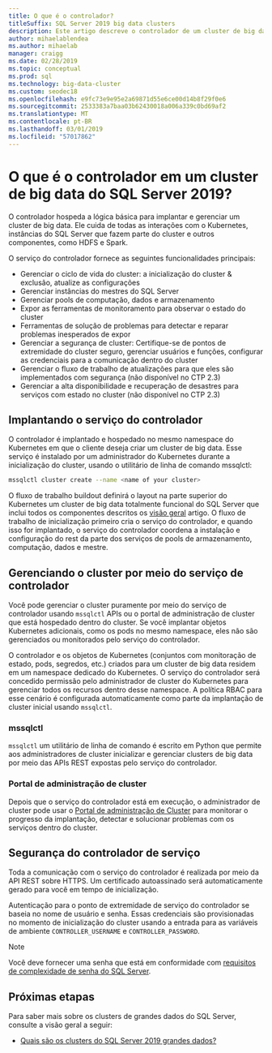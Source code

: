 ```yaml
---
title: O que é o controlador?
titleSuffix: SQL Server 2019 big data clusters
description: Este artigo descreve o controlador de um cluster de big data do SQL Server 2019 (visualização).
author: mihaelablendea
ms.author: mihaelab
manager: craigg
ms.date: 02/28/2019
ms.topic: conceptual
ms.prod: sql
ms.technology: big-data-cluster
ms.custom: seodec18
ms.openlocfilehash: e9fc73e9e95e2a69871d55e6ce00d14b8f29f0e6
ms.sourcegitcommit: 2533383a7baa03b62430018a006a339c0bd69af2
ms.translationtype: MT
ms.contentlocale: pt-BR
ms.lasthandoff: 03/01/2019
ms.locfileid: "57017862"
---
```

# <a name="what-is-the-controller-on-a-sql-server-2019-big-data-cluster"></a>O que é o controlador em um cluster de big data do SQL Server 2019?

O controlador hospeda a lógica básica para implantar e gerenciar um cluster de big data. Ele cuida de todas as interações com o Kubernetes, instâncias do SQL Server que fazem parte do cluster e outros componentes, como HDFS e Spark. 

O serviço do controlador fornece as seguintes funcionalidades principais:

- Gerenciar o ciclo de vida do cluster: a inicialização do cluster & exclusão, atualize as configurações
- Gerenciar instâncias do mestres do SQL Server
- Gerenciar pools de computação, dados e armazenamento
- Expor as ferramentas de monitoramento para observar o estado do cluster
- Ferramentas de solução de problemas para detectar e reparar problemas inesperados de expor
- Gerenciar a segurança de cluster: Certifique-se de pontos de extremidade do cluster seguro, gerenciar usuários e funções, configurar as credenciais para a comunicação dentro do cluster
- Gerenciar o fluxo de trabalho de atualizações para que eles são implementados com segurança (não disponível no CTP 2.3)
- Gerenciar a alta disponibilidade e recuperação de desastres para serviços com estado no cluster (não disponível no CTP 2.3)

## <a name="deploying-the-controller-service"></a>Implantando o serviço do controlador

O controlador é implantado e hospedado no mesmo namespace do Kubernetes em que o cliente deseja criar um cluster de big data. Esse serviço é instalado por um administrador do Kubernetes durante a inicialização do cluster, usando o utilitário de linha de comando mssqlctl:

```bash
mssqlctl cluster create --name <name of your cluster>
```

O fluxo de trabalho buildout definirá o layout na parte superior do Kubernetes um cluster de big data totalmente funcional do SQL Server que inclui todos os componentes descritos os [visão geral](big-data-cluster-overview.md) artigo. O fluxo de trabalho de inicialização primeiro cria o serviço do controlador, e quando isso for implantado, o serviço do controlador coordena a instalação e configuração do rest da parte dos serviços de pools de armazenamento, computação, dados e mestre.

## <a name="managing-the-cluster-through-the-controller-service"></a>Gerenciando o cluster por meio do serviço de controlador

Você pode gerenciar o cluster puramente por meio do serviço de controlador usando `mssqlctl` APIs ou o portal de administração de cluster que está hospedado dentro do cluster. Se você implantar objetos Kubernetes adicionais, como os pods no mesmo namespace, eles não são gerenciados ou monitorados pelo serviço do controlador.

O controlador e os objetos de Kubernetes (conjuntos com monitoração de estado, pods, segredos, etc.) criados para um cluster de big data residem em um namespace dedicado do Kubernetes. O serviço do controlador será concedido permissão pelo administrador de cluster do Kubernetes para gerenciar todos os recursos dentro desse namespace.  A política RBAC para esse cenário é configurada automaticamente como parte da implantação de cluster inicial usando `mssqlctl`. 

### <a name="mssqlctl"></a>mssqlctl

`mssqlctl` um utilitário de linha de comando é escrito em Python que permite aos administradores de cluster inicializar e gerenciar clusters de big data por meio das APIs REST expostas pelo serviço do controlador.

### <a name="cluster-administration-portal"></a>Portal de administração de cluster

Depois que o serviço do controlador está em execução, o administrador de cluster pode usar o [Portal de administração de Cluster](cluster-admin-portal.md) para monitorar o progresso da implantação, detectar e solucionar problemas com os serviços dentro do cluster.

## <a name="controller-service-security"></a>Segurança do controlador de serviço

Toda a comunicação com o serviço do controlador é realizada por meio da API REST sobre HTTPS. Um certificado autoassinado será automaticamente gerado para você em tempo de inicialização. 

Autenticação para o ponto de extremidade de serviço do controlador se baseia no nome de usuário e senha. Essas credenciais são provisionadas no momento de inicialização do cluster usando a entrada para as variáveis de ambiente `CONTROLLER_USERNAME` e `CONTROLLER_PASSWORD`.

> [!NOTE]
> Você deve fornecer uma senha que está em conformidade com [requisitos de complexidade de senha do SQL Server](https://docs.microsoft.com/sql/relational-databases/security/password-policy?view=sql-server-2017).

## <a name="next-steps"></a>Próximas etapas

Para saber mais sobre os clusters de grandes dados do SQL Server, consulte a visão geral a seguir:

- [Quais são os clusters do SQL Server 2019 grandes dados?](big-data-cluster-overview.md)
